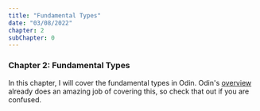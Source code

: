 ```yaml
---
title: "Fundamental Types"
date: "03/08/2022"
chapter: 2
subChapter: 0
---
```


### Chapter 2: Fundamental Types

In this chapter, I will cover the fundamental types in Odin. Odin's [overview](https://odin-lang.org/docs/overview/#basic-types) already does an amazing job of covering this, so check that out if you are confused.